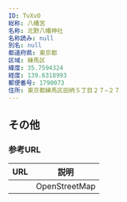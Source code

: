```yaml
---
ID: TvXvO
総称: 八幡宮
名称: 北野八幡神社
名称読み: null
別名: null
都道府県: 東京都
区域: 練馬区
緯度: 35.7594324
経度: 139.6318993
郵便番号: 1790073
住所: 東京都練馬区田柄５丁目２７−２７
---
```


## その他

### 参考URL

| URL | 説明          |
| --- | ------------- |
|     | OpenStreetMap |
